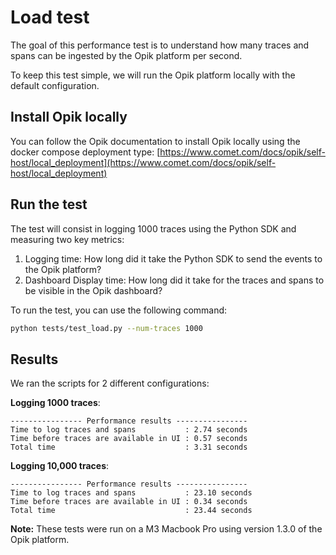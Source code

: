 # Load test

The goal of this performance test is to understand how many traces and spans can be ingested by the Opik platform per
second.

To keep this test simple, we will run the Opik platform locally with the default configuration.

## Install Opik locally

You can follow the Opik documentation to install Opik locally using the docker compose deployment
type: [https://www.comet.com/docs/opik/self-host/local_deployment](https://www.comet.com/docs/opik/self-host/local_deployment)

## Run the test

The test will consist in logging 1000 traces using the Python SDK and measuring two key metrics:

1. Logging time: How long did it take the Python SDK to send the events to the Opik platform?
2. Dashboard Display time: How long did it take for the traces and spans to be visible in the Opik dashboard?

To run the test, you can use the following command:

```bash
python tests/test_load.py --num-traces 1000
```

## Results

We ran the scripts for 2 different configurations:

**Logging 1000 traces**:

```
---------------- Performance results ----------------
Time to log traces and spans           : 2.74 seconds
Time before traces are available in UI : 0.57 seconds
Total time                             : 3.31 seconds
```

**Logging 10,000 traces**:

```
---------------- Performance results ----------------
Time to log traces and spans           : 23.10 seconds
Time before traces are available in UI : 0.34 seconds
Total time                             : 23.44 seconds
```

**Note:** These tests were run on a M3 Macbook Pro using version 1.3.0 of the Opik platform.
